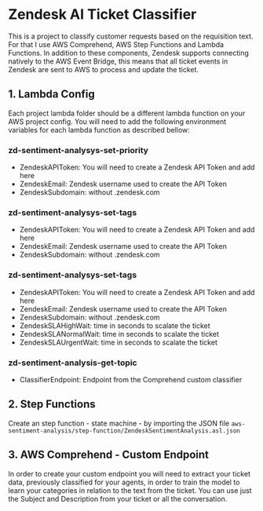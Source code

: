 # Zendesk AI Ticket Classifier

This is a project to classify customer requests based on the requisition text. For that I use AWS Comprehend, AWS Step Functions and Lambda Functions. In addition to these components, Zendesk supports connecting natively to the AWS Event Bridge, this means that all ticket events in Zendesk are sent to AWS to process and update the ticket.

## 1. Lambda Config

Each project lambda folder should be a different lambda function on your AWS project config. You will need to add the following environment variables for each lambda function as described bellow:

### zd-sentiment-analysys-set-priority
- ZendeskAPIToken: You will need to create a Zendesk API Token and add here
- ZendeskEmail: Zendesk username used to create the API Token
- ZendeskSubdomain: without .zendesk.com

### zd-sentiment-analysys-set-tags
- ZendeskAPIToken: You will need to create a Zendesk API Token and add here
- ZendeskEmail: Zendesk username used to create the API Token
- ZendeskSubdomain: without .zendesk.com

### zd-sentiment-analysys-set-tags
- ZendeskAPIToken: You will need to create a Zendesk API Token and add here
- ZendeskEmail: Zendesk username used to create the API Token
- ZendeskSubdomain: without .zendesk.com
- ZendeskSLAHighWait: time in seconds to scalate the ticket
- ZendeskSLANormalWait: time in seconds to scalate the ticket
- ZendeskSLAUrgentWait: time in seconds to scalate the ticket

### zd-sentiment-analysis-get-topic
- ClassifierEndpoint: Endpoint from the Comprehend custom classifier

## 2. Step Functions
Create an step function - state machine - by importing the JSON file `aws-sentiment-analysis/step-function/ZendeskSentimentAnalysis.asl.json`

## 3. AWS Comprehend - Custom Endpoint
In order to create your custom endpoint you will need to extract your ticket data, previously classified for your agents, in order to train the model to learn your categories in relation to the text from the ticket. You can use just the Subject and Description from your ticket or all the conversation.
